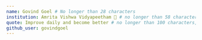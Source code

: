 ```yaml
---
name: Govind Goel # No longer than 28 characters
institution: Amrita Vishwa Vidyapeetham 🚩 # no longer than 58 characters
quote: Improve daily and become better # no longer than 100 characters, avoid using quotes(") to guarantee the format remains the same.
github_user: govindgoel
---
```


